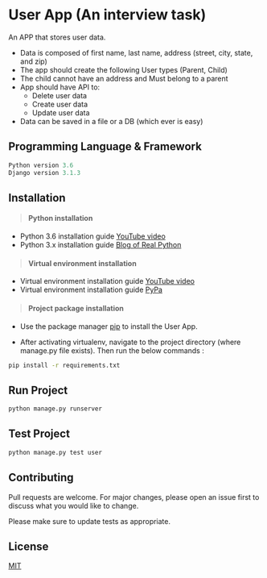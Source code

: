 # User App (An interview task)

An APP that stores user data.
 - Data is composed of first name, last name, address (street, city, state, and zip) 
- The app should create the following User types (Parent, Child) 
- The child cannot have an address and Must belong to a parent 
- App should have API to:  
  - Delete user data  
  - Create user data  
  - Update user data 
- Data can be saved in a file or a DB (which ever is easy)

## Programming Language & Framework

```python
Python version 3.6
Django version 3.1.3
```

## Installation
> #### Python installation

- Python 3.6 installation guide [YouTube video](https://youtu.be/dX2-V2BocqQ)  
- Python 3.x installation guide [Blog of Real Python](https://realpython.com/installing-python/)

> #### Virtual environment installation

- Virtual environment installation guide [YouTube video](https://youtu.be/APOPm01BVrk)
- Virtual environment installation guide [PyPa](https://packaging.python.org/guides/installing-using-pip-and-virtual-environments/)

> #### Project package installation
- Use the package manager [pip](https://pip.pypa.io/en/stable/) to install the User App.

- After activating virtualenv, navigate to the project directory (where manage.py file exists). Then run the below commands :

```bash
pip install -r requirements.txt
```

## Run Project

```bash
python manage.py runserver
```
## Test Project

```bash
python manage.py test user
```

## Contributing
Pull requests are welcome. For major changes, please open an issue first to discuss what you would like to change.

Please make sure to update tests as appropriate.

## License
[MIT](https://choosealicense.com/licenses/mit/)